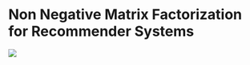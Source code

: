 # Non Negative Matrix Factorization for Recommender Systems

<img src=https://github.com/RubensZimbres/Repo-2018/blob/master/NMF/NMF.JPG>
